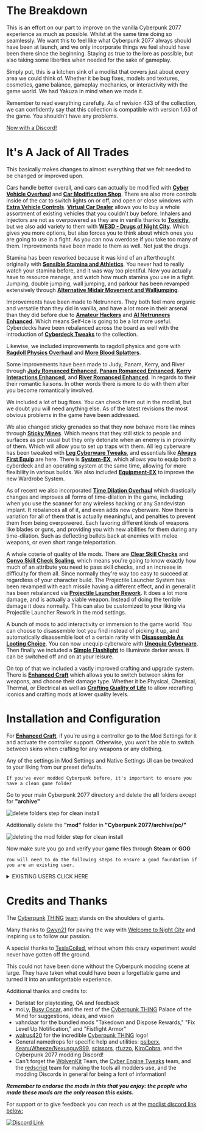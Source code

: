# The Breakdown

This is an effort on our part to improve on the vanilla Cyberpunk 2077 experience as much as possible. Whilst at the same time doing so seamlessly. We want this to feel like what Cyberpunk 2077 always should have been at launch, and we only incorporate things we feel should have been there since the beginning. Staying as true to the lore as possible, but also taking some liberties when needed for the sake of gameplay.

Simply put, this is a kitchen sink of a modlist that covers just about every area we could think of. Whether it be bug fixes, models and textures, cosmetics, game balance, gameplay mechanics, or interactivity with the game world. We had Yakuza in mind when we made it.

Remember to read everything carefully. As of revision 433 of the collection, we can confidently say that this collection is compatible with version 1.63 of the game. You shouldn't have any problems.

[Now with a Discord!](https://discord.gg/eJdMQKnQVt)

# It's A Jack of All Trades

This basically makes changes to almost everything that we felt needed to be changed or improved upon.

Cars handle better overall, and cars can actually be modified with **[Cyber Vehicle Overhaul](https://www.nexusmods.com/cyberpunk2077/mods/3016)** and **[Car Modification Shop](https://www.nexusmods.com/cyberpunk2077/mods/4034)**. There are also more controls inside of the car to switch lights on or off, and open or close windows with **[Extra Vehicle Controls](https://www.nexusmods.com/cyberpunk2077/mods/3225)**. **[Virtual Car Dealer](https://www.nexusmods.com/cyberpunk2077/mods/4454)** allows you to buy a whole assortment of existing vehicles that you couldn't buy before. Inhalers and injectors are not as overpowered as they are in vanilla thanks to **[Toxicity](https://www.nexusmods.com/cyberpunk2077/mods/4317)**, but we also add variety to them with **[WE3D - Drugs of Night City](https://www.nexusmods.com/cyberpunk2077/mods/4407)**. Which gives you more options, but also forces you to think about which ones you are going to use in a fight. As you can now overdose if you take too many of them. Improvements have been made to them as well. Not just the drugs.

Stamina has been reworked because it was kind of an afterthought originally with **[Sensible Stamina and Athletics](https://www.nexusmods.com/cyberpunk2077/mods/2861)**. You never had to really watch your stamina before, and it was way too plentiful. Now you actually have to resource manage, and watch how much stamina you use in a fight. Jumping, double jumping, wall jumping, and parkour has been revamped extensively through **[Alternative Midair Movement and Walljumping](https://www.nexusmods.com/cyberpunk2077/mods/5160)**.

Improvements have been made to Netrunners. They both feel more organic and versatile than they did in vanilla, and have a lot more in their arsenal than they did before due to **[Amateur Hackers](https://www.nexusmods.com/cyberpunk2077/mods/4880)** and **[AI Netrunners Enhanced](https://www.nexusmods.com/cyberpunk2077/mods/2468)**. Which means Self-Ice is going to be a lot more useful. Cyberdecks have been rebalanced across the board as well with the introduction of **[Cyberdeck Tweaks](https://www.nexusmods.com/cyberpunk2077/mods/5055)** to the collection. 

Likewise, we included improvements to ragdoll physics and gore with **[Ragdoll Physics Overhaul](https://www.nexusmods.com/cyberpunk2077/mods/3858)** and **[More Blood Splatters](https://www.nexusmods.com/cyberpunk2077/mods/3975)**.

Some improvements have been made to Judy, Panam, Kerry, and River through **[Judy Romanced Enhanced](https://www.nexusmods.com/cyberpunk2077/mods/4508)**, **[Panam Romanced Enhanced](https://www.nexusmods.com/cyberpunk2077/mods/4626)**, **[Kerry Interactions Enhanced](https://www.nexusmods.com/cyberpunk2077/mods/4990)**, and **[River Romanced Enhanced](https://www.nexusmods.com/cyberpunk2077/mods/4870)**. In regards to their their romantic liaisons. In other words there is more to do with them after you become romantically involved. 

We included a lot of bug fixes. You can check them out in the modlist, but we doubt you will need anything else. As of the latest revisions the most obvious problems in the game have been addressed.

We also changed sticky grenades so that they now behave more like mines through **[Sticky Mines](https://www.nexusmods.com/cyberpunk2077/mods/4921)**. Which means that they still stick to people and surfaces as per usual but they only detonate when an enemy is in proximity of them. Which will allow you to set up traps with them. All leg cyberware has been tweaked with **[Leg Cyberware Tweaks](https://www.nexusmods.com/cyberpunk2077/mods/4336)**, and essentials like **[Always First Equip](https://www.nexusmods.com/cyberpunk2077/mods/2557)** are here. There is **[System-EX](https://www.nexusmods.com/cyberpunk2077/mods/3158)**, which allows you to equip both a cyberdeck and an operating system at the same time, allowing for more flexibility in various builds. We also included **[Equipment-EX](https://www.nexusmods.com/cyberpunk2077/mods/6945)** to improve the new Wardrobe System.

As of recent we also incorporated **[Time Dilation Overhaul](https://www.nexusmods.com/cyberpunk2077/mods/4931)** which drastically changes and improves all forms of time-dilation in the game, including when you use the scanner for any wireless hacking or any Sandevistan implant. It rebalances all of it, and even adds new cyberware. Now there is variation for all of them that is actually meaningful, and penalties to prevent them from being overpowered. Each favoring different kinds of weapons like blades or guns, and providing you with new abilities for them during any time-dilation. Such as deflecting bullets back at enemies with melee weapons, or even short range teleportation.

A whole coterie of quality of life mods. There are **[Clear Skill Checks](https://www.nexusmods.com/cyberpunk2077/mods/2805)** and **[Convo Skill Check Scaling](https://www.nexusmods.com/cyberpunk2077/mods/2886)**, which means you're going to know exactly how much of an attribute you need to pass skill checks, and an increase in difficulty for them all. Since normally they're way too easy to succeed at regardless of your character build. The Projectile Launcher System has been revamped with each missile having a different effect, and in general it has been rebalanced via **[Projectile Launcher Rework](https://www.nexusmods.com/cyberpunk2077/mods/6925)**. It does a lot more damage, and is actually a viable weapon. Instead of doing the terrible damage it does normally. This can also be customized to your liking via Projectile Launcher Rework in the mod settings.

A bunch of mods to add interactivity or immersion to the game world. You can choose to disassemble loot you find instead of picking it up, and automatically disassemble loot of a certain rarity with **[Disassemble As Looting Choice](https://www.nexusmods.com/cyberpunk2077/mods/4648)**. You can now unequip cyberware with **[Unequip Cyberware](https://www.nexusmods.com/cyberpunk2077/mods/2282)**. Then finally we included a **[Simple Flashlight](https://www.nexusmods.com/cyberpunk2077/mods/2913)** to illuminate darker areas. It can be switched off and on at your leisure.

On top of that we included a vastly improved crafting and upgrade system. There is **[Enhanced Craft](https://www.nexusmods.com/cyberpunk2077/mods/4378)** which allows you to switch between skins for weapons, and choose their damage type. Whether it be Physical, Chemical, Thermal, or Electrical as well as **[Crafting Quality of Life](https://www.nexusmods.com/cyberpunk2077/mods/4453)** to allow recrafting iconics and crafting mods at lower quality levels.

# Installation and Configuration

For **[Enhanced Craft](https://www.nexusmods.com/cyberpunk2077/mods/4378)**, if you're using a controller go to the Mod Settings for it and activate the controller support. Otherwise, you won't be able to switch between skins when crafting for any weapons or any clothing. 

Any of the settings in Mod Settings and Native Settings UI can be tweaked to your liking from our preset defaults. 

```
If you've ever modded Cyberpunk before, it's important to ensure you have a clean game folder
```

Go to your main Cyberpunk 2077 directory and delete the **all** folders except for **"archive"**

![delete folders step for clean install](https://raw.githubusercontent.com/z9er/CyberpunkTHING/main/resources/images/wabbajack%20readme/wjack%20readme%203.png)

Additionally delete the **"mod"** folder in **"Cyberpunk 2077/archive/pc/"** 

![deleting the mod folder step for clean install](https://raw.githubusercontent.com/z9er/CyberpunkTHING/main/resources/images/wabbajack%20readme/wjack%20readme%204.png)

Now make sure you go and verify your game files through **Steam** or **GOG**

```
You will need to do the following steps to ensure a good foundation if you are an existing user.
```

<details>
  <summary>EXISTING USERS CLICK HERE</summary>
  &#10240;
  
 here's words
 
</details>

# Credits and Thanks

The [Cyberpunk](https://www.nexusmods.com/users/147471503) [THING](https://www.nexusmods.com/cyberpunk2077/users/3534466) [team](https://www.nexusmods.com/cyberpunk2077/users/144799768) stands on the shoulders of giants.

Many thanks to [Gwyn21](https://www.nexusmods.com/users/7846251) for paving the way with [Welcome to Night City](https://next.nexusmods.com/cyberpunk2077/collections/iszwwe) and inspiring us to follow our passion.

A special thanks to [TeslaCoiled](https://www.nexusmods.com/cyberpunk2077/users/3534466), without whom this crazy experiment would never have gotten off the ground.

This could not have been done without the Cyberpunk modding scene at large. They have taken what could have been a forgettable game and turned it into an unforgettable experience.

Additional thanks and credits to:

- Deristat for playtesting, QA and feedback
- moLy, [Busy Oscar,](https://www.nexusmods.com/cyberpunk2077/users/44887292) and the rest of the [Cyberpunk THING](https://discord.gg/eJdMQKnQVt) Palace of the Mind for suggestions, ideas, and vision
- vahndaar for the bundled mods "Takedown and Dispose Rewards," "Fix Level Up Notification," and "Fistfight Armor"
- [walrus420](https://www.nexusmods.com/cyberpunk2077/users/4076520) for the incredible [Cyberpunk THING](https://discord.gg/eJdMQKnQVt) logo!
- General namedrops for specific help and utilities: [psiberx](https://www.nexusmods.com/cyberpunk2077/users/108159138), [KeanuWheeze/Nexusguy999](https://www.nexusmods.com/cyberpunk2077/users/77476393), [scissors](https://www.nexusmods.com/cyberpunk2077/users/78269633), [rfuzzo](https://www.nexusmods.com/users/16300749), [KiroCobra](https://www.nexusmods.com/cyberpunk2077/users/40108180), and the Cyberpunk 2077 modding Discord!
- Can't forget the [WolvenKit](https://www.nexusmods.com/cyberpunk2077/mods/2201) Team, the [Cyber Engine Tweaks](https://www.nexusmods.com/cyberpunk2077/mods/107) team, and the [redscript](https://www.nexusmods.com/cyberpunk2077/mods/1511) team for making the tools all modders use, and the modding Discords in general for being a font of information!


**_Remember to endorse the mods in this that you enjoy: the people who made these mods are the only reason this exists._**

For support or to give feedback you can reach us at the [modlist discord link below:](https://discord.gg/eJdMQKnQVt)

[![Discord Link](https://raw.githubusercontent.com/z9er/CyberpunkTHING/main/resources/images/collection/small%20discord%20link.png)](https://discord.gg/eJdMQKnQVt)
